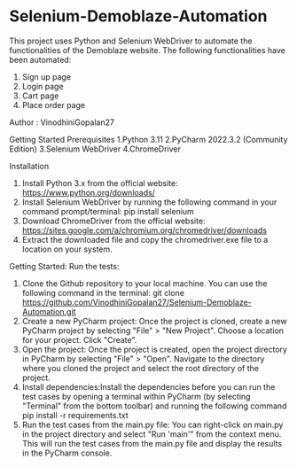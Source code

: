 # Selenium-Demoblaze-Automation
This project uses Python and Selenium WebDriver to automate the functionalities of the Demoblaze website. The following functionalities have been automated:
1.	Sign up page
2.	Login page
3.	Cart page
4.	Place order page

Author : VinodhiniGopalan27
   
Getting Started
Prerequisites
1.Python 3.11
2.PyCharm 2022.3.2 (Community Edition)
3.Selenium WebDriver
4.ChromeDriver

Installation
1.	Install Python 3.x from the official website: https://www.python.org/downloads/
2.	Install Selenium WebDriver by running the following command in your command prompt/terminal:
              pip install selenium
3.	Download ChromeDriver from the official website: https://sites.google.com/a/chromium.org/chromedriver/downloads
4.	Extract the downloaded file and copy the chromedriver.exe file to a location on your system.

Getting Started:
Run the tests:
1. Clone the Github repository to your local machine. You can use the following command in the terminal:
      git clone <https://github.com/VinodhiniGopalan27/Selenium-Demoblaze-Automation.git>
2. Create a new PyCharm project: Once the project is cloned, create a new PyCharm project by selecting "File" > "New Project".
   Choose a location for your project. Click "Create".
3. Open the project: Once the project is created, open the project directory in PyCharm by selecting "File" > "Open". Navigate to the directory where you cloned the project and select the root directory of the project.
4. Install dependencies:Install the dependencies before you can run the test cases by opening a terminal within PyCharm (by selecting "Terminal" from the bottom toolbar) and running the following command 
    pip install -r requirements.txt
5. Run the test cases from the main.py file:  You can right-click on main.py in the project directory and select "Run 'main'" from the context menu.
This will run the test cases from the main.py file and display the results in the PyCharm console.











